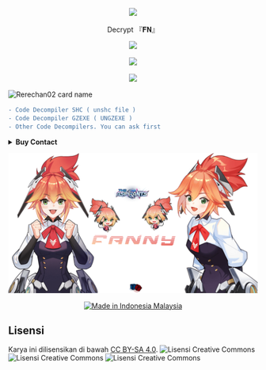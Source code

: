 <p align="center">  
    <img src="https://user-images.githubusercontent.com/76937659/153705486-44e6c1b2-74fa-4d44-be1c-36c8fdb83331.gif"/>  
  </p>  
  
   <p align="center"> 
                Decrypt 『𝐅𝐍』
   </p>
  
  <p align="center">  
    <img src="https://user-images.githubusercontent.com/76937659/153705486-44e6c1b2-74fa-4d44-be1c-36c8fdb83331.gif"/>  
  </p> 
 
 <p align="center"> 
 <img height=21 src="https://komarev.com/ghpvc/?username=praiman99">
 </p>

<p align="center">
<img src="https://readme-typing-svg.herokuapp.com?color=%2336BCF7&center=true&vCenter=true&lines=DECOMPILER" />
</p>

![Rerechan02 card name](https://cardivo.vercel.app/api?name=Rerechan02『𝐅𝐍』&description=Hi,%20everyone!%20and%20Nice%20to%20meet%20you%20%F0%9F%91%8B&image=https://raw.githubusercontent.com/Rerechan02/simple-xray/main/funny1.jpg?v=4&backgroundColor=%23ecf0f1&telegram=/&github=Rerechan02&pattern=leaf&colorPattern=%23eaeaea)


 ```diff
 - Code Decompiler SHC ( unshc file )
 - Code Decompiler GZEXE ( UNGZEXE )
 - Other Code Decompilers. You can ask first
 ```

<b><details><summary>Buy Contact</summary></b>
## Contact
[![WhatsApp Group](https://img.shields.io/badge/Join-WhatsApp%20Group1-bl.svg?logo=WhatsApp)](https://wa.me/6283120684925)
[![Telegram Chanel](https://img.shields.io/badge/Join-Telegram%20Chanel-bl.svg?logo=Telegram)](https://t.me/Rerechan02)
</details>


![image](https://raw.githubusercontent.com/Rerechan02/simple-xray/main/funny2.png)<br></html>

<p align="center"> 
<a href="https://t.me/fn_project"><img title="Made in Indonesia Malaysia" src="https://img.shields.io/badge/MADE%20IN-INDONESIA & MALAYSIA-SCRIPT?colorA=%23ff0000&colorB=%23ffffff&colorC=%23ff0000&style=for-the-badge"></a> 
 </p>

## Lisensi

Karya ini dilisensikan di bawah [CC BY-SA 4.0](http://creativecommons.org/licenses/by-sa/4.0/).
![Lisensi Creative Commons](https://mirrors.creativecommons.org/presskit/icons/cc.svg)
![Lisensi Creative Commons](https://mirrors.creativecommons.org/presskit/icons/by.svg)
![Lisensi Creative Commons](https://mirrors.creativecommons.org/presskit/icons/sa.svg)
